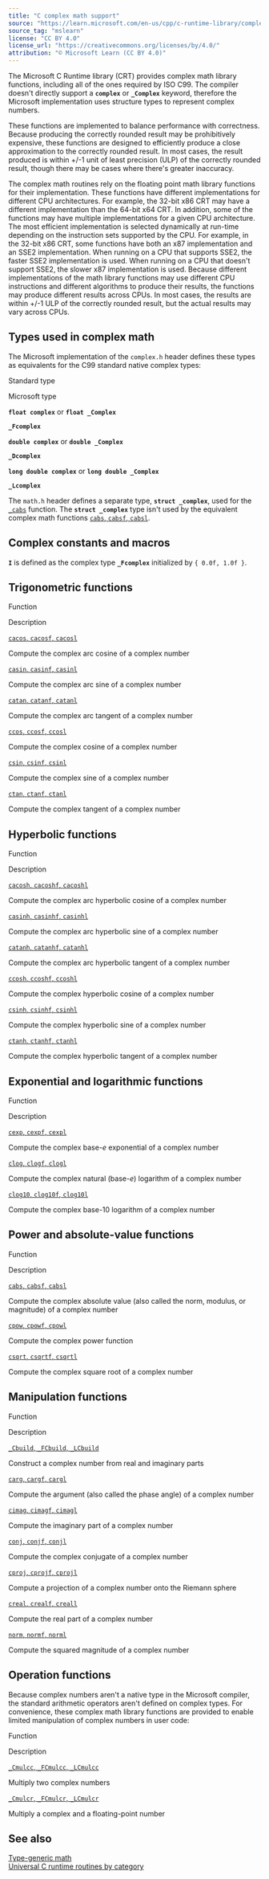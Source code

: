 ```yaml
---
title: "C complex math support"
source: "https://learn.microsoft.com/en-us/cpp/c-runtime-library/complex-math-support?view=msvc-170"
source_tag: "mslearn"
license: "CC BY 4.0"
license_url: "https://creativecommons.org/licenses/by/4.0/"
attribution: "© Microsoft Learn (CC BY 4.0)"
---
```

The Microsoft C Runtime library (CRT) provides complex math library functions, including all of the ones required by ISO C99. The compiler doesn't directly support a **`complex`** or **`_Complex`** keyword, therefore the Microsoft implementation uses structure types to represent complex numbers.

These functions are implemented to balance performance with correctness. Because producing the correctly rounded result may be prohibitively expensive, these functions are designed to efficiently produce a close approximation to the correctly rounded result. In most cases, the result produced is within +/-1 unit of least precision (ULP) of the correctly rounded result, though there may be cases where there's greater inaccuracy.

The complex math routines rely on the floating point math library functions for their implementation. These functions have different implementations for different CPU architectures. For example, the 32-bit x86 CRT may have a different implementation than the 64-bit x64 CRT. In addition, some of the functions may have multiple implementations for a given CPU architecture. The most efficient implementation is selected dynamically at run-time depending on the instruction sets supported by the CPU. For example, in the 32-bit x86 CRT, some functions have both an x87 implementation and an SSE2 implementation. When running on a CPU that supports SSE2, the faster SSE2 implementation is used. When running on a CPU that doesn't support SSE2, the slower x87 implementation is used. Because different implementations of the math library functions may use different CPU instructions and different algorithms to produce their results, the functions may produce different results across CPUs. In most cases, the results are within +/-1 ULP of the correctly rounded result, but the actual results may vary across CPUs.

## Types used in complex math

The Microsoft implementation of the `complex.h` header defines these types as equivalents for the C99 standard native complex types:

Standard type

Microsoft type

**`float complex`** or **`float _Complex`**

**`_Fcomplex`**

**`double complex`** or **`double _Complex`**

**`_Dcomplex`**

**`long double complex`** or **`long double _Complex`**

**`_Lcomplex`**

The `math.h` header defines a separate type, **`struct _complex`**, used for the [`_cabs`](https://learn.microsoft.com/en-us/cpp/c-runtime-library/reference/cabs?view=msvc-170) function. The **`struct _complex`** type isn't used by the equivalent complex math functions [`cabs`, `cabsf`, `cabsl`](https://learn.microsoft.com/en-us/cpp/c-runtime-library/reference/cabs-cabsf-cabsl?view=msvc-170).

## Complex constants and macros

**`I`** is defined as the complex type **`_Fcomplex`** initialized by `{ 0.0f, 1.0f }`.

## Trigonometric functions

Function

Description

[`cacos`, `cacosf`, `cacosl`](https://learn.microsoft.com/en-us/cpp/c-runtime-library/reference/cacos-cacosf-cacosl?view=msvc-170)

Compute the complex arc cosine of a complex number

[`casin`, `casinf`, `casinl`](https://learn.microsoft.com/en-us/cpp/c-runtime-library/reference/casin-casinf-casinl?view=msvc-170)

Compute the complex arc sine of a complex number

[`catan`, `catanf`, `catanl`](https://learn.microsoft.com/en-us/cpp/c-runtime-library/reference/catan-catanf-catanl?view=msvc-170)

Compute the complex arc tangent of a complex number

[`ccos`, `ccosf`, `ccosl`](https://learn.microsoft.com/en-us/cpp/c-runtime-library/reference/ccos-ccosf-ccosl?view=msvc-170)

Compute the complex cosine of a complex number

[`csin`, `csinf`, `csinl`](https://learn.microsoft.com/en-us/cpp/c-runtime-library/reference/csin-csinf-csinl?view=msvc-170)

Compute the complex sine of a complex number

[`ctan`, `ctanf`, `ctanl`](https://learn.microsoft.com/en-us/cpp/c-runtime-library/reference/ctan-ctanf-ctanl?view=msvc-170)

Compute the complex tangent of a complex number

## Hyperbolic functions

Function

Description

[`cacosh`, `cacoshf`, `cacoshl`](https://learn.microsoft.com/en-us/cpp/c-runtime-library/reference/cacosh-cacoshf-cacoshl?view=msvc-170)

Compute the complex arc hyperbolic cosine of a complex number

[`casinh`, `casinhf`, `casinhl`](https://learn.microsoft.com/en-us/cpp/c-runtime-library/reference/casinh-casinhf-casinhl?view=msvc-170)

Compute the complex arc hyperbolic sine of a complex number

[`catanh`, `catanhf`, `catanhl`](https://learn.microsoft.com/en-us/cpp/c-runtime-library/reference/catanh-catanhf-catanhl?view=msvc-170)

Compute the complex arc hyperbolic tangent of a complex number

[`ccosh`, `ccoshf`, `ccoshl`](https://learn.microsoft.com/en-us/cpp/c-runtime-library/reference/ccosh-ccoshf-ccoshl?view=msvc-170)

Compute the complex hyperbolic cosine of a complex number

[`csinh`, `csinhf`, `csinhl`](https://learn.microsoft.com/en-us/cpp/c-runtime-library/reference/csinh-csinhf-csinhl?view=msvc-170)

Compute the complex hyperbolic sine of a complex number

[`ctanh`, `ctanhf`, `ctanhl`](https://learn.microsoft.com/en-us/cpp/c-runtime-library/reference/ctanh-ctanhf-ctanhl?view=msvc-170)

Compute the complex hyperbolic tangent of a complex number

## Exponential and logarithmic functions

Function

Description

[`cexp`, `cexpf`, `cexpl`](https://learn.microsoft.com/en-us/cpp/c-runtime-library/reference/cexp-cexpf-cexpl?view=msvc-170)

Compute the complex base-_e_ exponential of a complex number

[`clog`, `clogf`, `clogl`](https://learn.microsoft.com/en-us/cpp/c-runtime-library/reference/clog-clogf-clogl?view=msvc-170)

Compute the complex natural (base-_e_) logarithm of a complex number

[`clog10`, `clog10f`, `clog10l`](https://learn.microsoft.com/en-us/cpp/c-runtime-library/reference/clog10-clog10f-clog10l?view=msvc-170)

Compute the complex base-10 logarithm of a complex number

## Power and absolute-value functions

Function

Description

[`cabs`, `cabsf`, `cabsl`](https://learn.microsoft.com/en-us/cpp/c-runtime-library/reference/cabs-cabsf-cabsl?view=msvc-170)

Compute the complex absolute value (also called the norm, modulus, or magnitude) of a complex number

[`cpow`, `cpowf`, `cpowl`](https://learn.microsoft.com/en-us/cpp/c-runtime-library/reference/cpow-cpowf-cpowl?view=msvc-170)

Compute the complex power function

[`csqrt`, `csqrtf`, `csqrtl`](https://learn.microsoft.com/en-us/cpp/c-runtime-library/reference/csqrt-csqrtf-csqrtl?view=msvc-170)

Compute the complex square root of a complex number

## Manipulation functions

Function

Description

[`_Cbuild`, `_FCbuild`, `_LCbuild`](https://learn.microsoft.com/en-us/cpp/c-runtime-library/reference/cbuild-fcbuild-lcbuild?view=msvc-170)

Construct a complex number from real and imaginary parts

[`carg`, `cargf`, `cargl`](https://learn.microsoft.com/en-us/cpp/c-runtime-library/reference/carg-cargf-cargl?view=msvc-170)

Compute the argument (also called the phase angle) of a complex number

[`cimag`, `cimagf`, `cimagl`](https://learn.microsoft.com/en-us/cpp/c-runtime-library/reference/cimag-cimagf-cimagl?view=msvc-170)

Compute the imaginary part of a complex number

[`conj`, `conjf`, `conjl`](https://learn.microsoft.com/en-us/cpp/c-runtime-library/reference/conj-conjf-conjl?view=msvc-170)

Compute the complex conjugate of a complex number

[`cproj`, `cprojf`, `cprojl`](https://learn.microsoft.com/en-us/cpp/c-runtime-library/reference/cproj-cprojf-cprojl?view=msvc-170)

Compute a projection of a complex number onto the Riemann sphere

[`creal`, `crealf`, `creall`](https://learn.microsoft.com/en-us/cpp/c-runtime-library/reference/creal-crealf-creall?view=msvc-170)

Compute the real part of a complex number

[`norm`, `normf`, `norml`](https://learn.microsoft.com/en-us/cpp/c-runtime-library/reference/norm-normf-norml1?view=msvc-170)

Compute the squared magnitude of a complex number

## Operation functions

Because complex numbers aren't a native type in the Microsoft compiler, the standard arithmetic operators aren't defined on complex types. For convenience, these complex math library functions are provided to enable limited manipulation of complex numbers in user code:

Function

Description

[`_Cmulcc`, `_FCmulcc`, `_LCmulcc`](https://learn.microsoft.com/en-us/cpp/c-runtime-library/reference/cmulcc-fcmulcc-lcmulcc?view=msvc-170)

Multiply two complex numbers

[`_Cmulcr`, `_FCmulcr`, `_LCmulcr`](https://learn.microsoft.com/en-us/cpp/c-runtime-library/reference/cmulcr-fcmulcr-lcmulcr?view=msvc-170)

Multiply a complex and a floating-point number

## See also

[Type-generic math](https://learn.microsoft.com/en-us/cpp/c-runtime-library/tgmath?view=msvc-170)  
[Universal C runtime routines by category](https://learn.microsoft.com/en-us/cpp/c-runtime-library/run-time-routines-by-category?view=msvc-170)